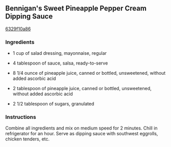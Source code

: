 ## Bennigan's Sweet Pineapple Pepper Cream Dipping Sauce

[6329f10a86](http://www.food.com/recipe/bennigans-sweet-pineapple-pepper-cream-dipping-sauce-212526)

### Ingredients

 - 1 cup of salad dressing, mayonnaise, regular

 - 4 tablespoon of sauce, salsa, ready-to-serve

 - 8 1/4 ounce of pineapple juice, canned or bottled, unsweetened, without added ascorbic acid

 - 2 tablespoon of pineapple juice, canned or bottled, unsweetened, without added ascorbic acid

 - 2 1/2 tablespoon of sugars, granulated

### Instructions

Combine all ingredients and mix on medium speed for 2 minutes. Chill in refrigerator for an hour. Serve as dipping sauce with southwest eggrolls, chicken tenders, etc.